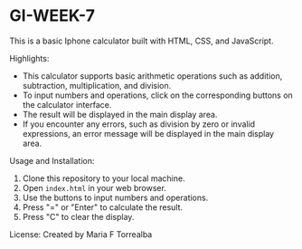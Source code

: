 # GI-WEEK-7
This is a basic Iphone calculator built with HTML, CSS, and JavaScript.

Highlights:
- This calculator supports basic arithmetic operations such as addition, subtraction, multiplication, and division.
- To input numbers and operations, click on the corresponding buttons on the calculator interface.
- The result will be displayed in the main display area.
- If you encounter any errors, such as division by zero or invalid expressions, an error message will be displayed in the main display area.

Usage and Installation:
1. Clone this repository to your local machine.
2. Open `index.html` in your web browser.
3. Use the buttons to input numbers and operations.
4. Press "=" or "Enter" to calculate the result.
5. Press "C" to clear the display.

License:
Created by Maria F Torrealba
